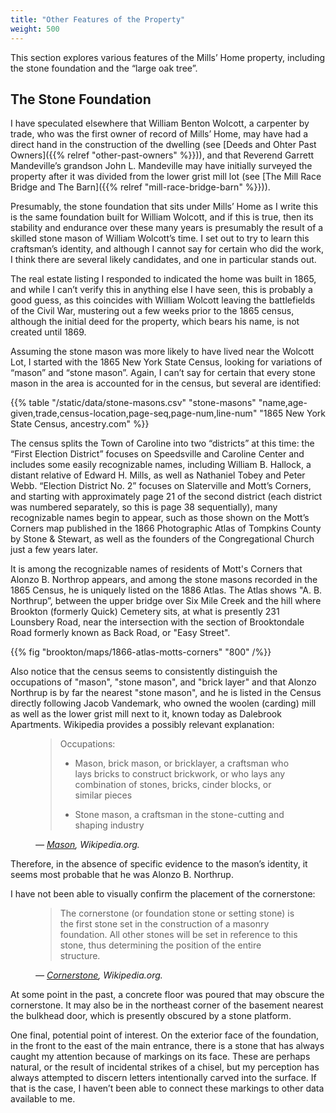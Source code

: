 ```yaml
---
title: "Other Features of the Property"
weight: 500 
---
```


This section explores various features of the Mills’ Home property, including the stone foundation and the “large oak tree”.

<!--more-->

## The Stone Foundation

I have speculated elsewhere that William Benton Wolcott, a carpenter by trade, who was the first owner of record of Mills’ Home, may have had a direct hand in the construction of the dwelling (see [Deeds and Ohter Past Owners]({{% relref "other-past-owners" %}})), and that Reverend Garrett Mandeville’s grandson John L. Mandeville may have initially surveyed the property after it was divided from the lower grist mill lot (see [The Mill Race Bridge and The Barn]({{% relref "mill-race-bridge-barn" %}})).

Presumably, the stone foundation that sits under Mills’ Home as I write this is the same foundation built for William Wolcott, and if this is true, then its stability and endurance over these many years is presumably the result of a skilled stone mason of William Wolcott’s time. I set out to try to learn this craftsman’s identity, and although I cannot say for certain who did the work, I think there are several likely candidates, and one in particular stands out.

The real estate listing I responded to indicated the home was built in 1865, and while I can’t verify this in anything else I have seen, this is probably a good guess, as this coincides with William Wolcott leaving the battlefields of the Civil War, mustering out a few weeks prior to the 1865 census, although the initial deed for the property, which bears his name, is not created until 1869.

Assuming the stone mason was more likely to have lived near the Wolcott Lot, I started with the 1865 New York State Census, looking for variations of “mason” and “stone mason”. Again, I can’t say for certain that every stone mason in the area is accounted for in the census, but several are identified:

{{% table "/static/data/stone-masons.csv" "stone-masons" "name,age-given,trade,census-location,page-seq,page-num,line-num" "1865 New York State Census, ancestry.com" %}}

The census splits the Town of Caroline into two “districts” at this time: the “First Election District” focuses on Speedsville and Caroline Center and includes some easily recognizable names, including William B. Hallock, a distant relative of Edward H. Mills, as well as Nathaniel Tobey and Peter Webb. “Election District No. 2” focuses on Slaterville and Mott’s Corners, and starting with approximately page 21 of the second district (each district was numbered separately, so this is page 38 sequentially), many recognizable names begin to appear, such as those shown on the Mott’s Corners map published in the 1866 Photographic Atlas of Tompkins County by Stone & Stewart, as well as the founders of the Congregational Church just a few years later. 

It is among the recognizable names of residents of Mott's Corners that Alonzo B. Northrop appears, and among the stone masons recorded in the 1865 Census, he is uniquely listed on the 1886 Atlas. The Atlas shows "A. B. Northrup”, between the upper bridge over Six Mile Creek and the hill where Brookton (formerly Quick) Cemetery sits, at what is presently 231 Lounsbery Road, near the intersection with the section of Brooktondale Road formerly known as Back Road, or "Easy Street".

{{% fig "brookton/maps/1866-atlas-motts-corners" "800" /%}}

Also notice that the census seems to consistently distinguish the occupations of "mason", "stone mason", and "brick layer" and that Alonzo Northrup is by far the nearest "stone mason", and he is listed in the Census directly following Jacob Vandemark, who owned the woolen (carding) mill as well as the lower grist mill next to it, known today as Dalebrook Apartments. Wikipedia provides a possibly relevant explanation:

<figure>

> Occupations:
>
>   - Mason, brick mason, or bricklayer, a craftsman who lays bricks to construct brickwork, or who lays any combination of stones, bricks, cinder blocks, or similar pieces
> 
>   - Stone mason, a craftsman in the stone-cutting and shaping industry

<figcaption>
<cite>

— [Mason](https://en.wikipedia.org/wiki/Mason), Wikipedia.org.

</cite>
</figcaption>
</figure>

Therefore, in the absence of specific evidence to the mason’s identity, it seems most probable that he was Alonzo B. Northrup.

I have not been able to visually confirm the placement of the cornerstone:

<figure>

> The cornerstone (or foundation stone or setting stone) is the first stone set in the construction of a masonry foundation. All other stones will be set in reference to this stone, thus determining the position of the entire structure.

<figcaption>
<cite>

— [Cornerstone](https://en.wikipedia.org/wiki/Cornerstone), Wikipedia.org.

</cite>
</figcaption>
</figure>

At some point in the past, a concrete floor was poured that may obscure the cornerstone. It may also be in the northeast corner of the basement nearest the bulkhead door, which is presently obscured by a stone platform.

One final, potential point of interest. On the exterior face of the foundation, in the front to the east of the main entrance, there is a stone that has always caught my attention because of markings on its face. These are perhaps natural, or the result of incidental strikes of a chisel, but my perception has always attempted to discern letters intentionally carved into the surface. If that is the case, I haven’t been able to connect these markings to other data available to me.


